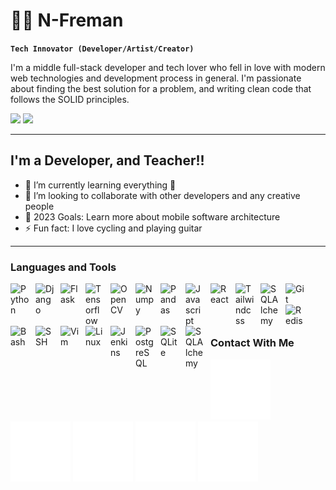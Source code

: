 # 🚴‍♂️ N-Freman

**`Tech Innovator (Developer/Artist/Creator)`**

I'm a middle full-stack developer and tech lover who fell in love with
modern web technologies and development process in general. I'm passionate
about finding the best solution for a problem, and writing clean code
that follows the SOLID principles.

<p align="left">
    <img src="https://custom-icon-badges.demolab.com/github/followers/n-freman?style=for-the-badge">
    <img src="https://custom-icon-badges.demolab.com/twitter/url?logo=twitter&url=https%3A%2F%2Ftwitter.com%2Fsilence79505068&style=for-the-badge&">
</p>

---

## I'm a Developer, and Teacher!!

- 🌱 I’m currently learning everything 🤣
- 👯 I’m looking to collaborate with other developers and any creative people
- 🥅 2023 Goals: Learn more about mobile software architecture
- ⚡ Fun fact: I love cycling and playing guitar

---

### Languages and Tools

<p align="left" style="padding-bottom:15px;">
    <img align="left" alt="Python" width="30" style="padding-right:10px;" src="https://cdn.jsdelivr.net/gh/devicons/devicon/icons/python/python-original.svg" />
    <img align="left" alt="Django" width="30" style="padding-right:10px;" src="https://cdn.jsdelivr.net/gh/devicons/devicon/icons/django/django-plain.svg" />
    <img align="left" alt="Flask" width="30" style="margin-right:10px;background-color:white;" src="https://cdn.jsdelivr.net/gh/devicons/devicon/icons/flask/flask-original.svg" />
    <img align="left" alt="Tensorflow" width="30" style="padding-right:10px;" src="https://cdn.jsdelivr.net/gh/devicons/devicon/icons/tensorflow/tensorflow-original.svg" />
    <img align="left" alt="OpenCV" width="30" style="padding-right:10px;" src="https://cdn.jsdelivr.net/gh/devicons/devicon/icons/opencv/opencv-original.svg" />
    <img align="left" alt="Numpy" width="30" style="padding-right:10px;" src="https://cdn.jsdelivr.net/gh/devicons/devicon/icons/numpy/numpy-original.svg" />
    <img align="left" alt="Pandas" width="30" style="padding-right:10px;" src="https://cdn.jsdelivr.net/gh/devicons/devicon/icons/pandas/pandas-original.svg" />
    <img align="left" alt="Javascript" width="30" style="padding-right:10px;" src="https://cdn.jsdelivr.net/gh/devicons/devicon/icons/javascript/javascript-original.svg" />
    <img align="left" alt="React" width="30" style="padding-right:10px;" src="https://cdn.jsdelivr.net/gh/devicons/devicon/icons/react/react-original.svg" />
    <img align="left" alt="Tailwindcss" width="30" style="padding-right:10px;" src="https://cdn.jsdelivr.net/gh/devicons/devicon/icons/tailwindcss/tailwindcss-plain.svg" />
    <img align="left" alt="SQLAlchemy" width="30" style="padding-right:10px;" src="https://cdn.jsdelivr.net/gh/devicons/devicon/icons/graphql/graphql-plain.svg" />
    <img align="left" alt="Git" width="30" style="padding-right:10px;" src="https://cdn.jsdelivr.net/gh/devicons/devicon/icons/git/git-original.svg" />
    <img align="left" alt="Redis" width="30" style="padding-right:10px;" src="https://cdn.jsdelivr.net/gh/devicons/devicon/icons/redis/redis-original.svg" />
    <img align="left" alt="Bash" width="30" style="padding-right:10px;" src="https://cdn.jsdelivr.net/gh/devicons/devicon/icons/bash/bash-plain.svg" />  
    <img align="left" alt="SSH" width="30" style="padding-right:10px;" src="https://cdn.jsdelivr.net/gh/devicons/devicon/icons/ssh/ssh-original.svg" />
    <img align="left" alt="Vim" width="30" style="padding-right:10px;" src="https://cdn.jsdelivr.net/gh/devicons/devicon/icons/vim/vim-original.svg" />
    <img align="left" alt="Linux" width="30" style="padding-right:10px;" src="https://cdn.jsdelivr.net/gh/devicons/devicon/icons/linux/linux-original.svg" />
    <img align="left" alt="Jenkins" width="30" style="padding-right:10px;" src="https://cdn.jsdelivr.net/gh/devicons/devicon/icons/jenkins/jenkins-plain.svg" />
    <img align="left" alt="PostgreSQL" width="30" style="padding-right:10px;" src="https://cdn.jsdelivr.net/gh/devicons/devicon/icons/postgresql/postgresql-plain.svg" />
    <img align="left" alt="SQLite" width="30" style="padding-right:10px;" src="https://cdn.jsdelivr.net/gh/devicons/devicon/icons/sqlite/sqlite-original.svg" />
    <img align="left" alt="SQLAlchemy" width="30" style="padding-right:10px;" src="https://cdn.jsdelivr.net/gh/devicons/devicon/icons/sqlalchemy/sqlalchemy-original.svg" />
</p>  

<br> 

#
  
### Contact With Me

[<img src="./img/telegram-app.svg"/>](https://t.me/ghetto_meloman)
[<img src="./img/linkedin.svg"/>](https://t.me/ghetto_meloman)
[<img src="./img/twitter.svg"/>](https://twitter.com/Silence79505068)
[<img src="./img/github.svg"/>](https://github.com/n-freman)
[<img src="./img/stack-overflow.svg"/>](https://stackoverflow.com/users/16886198/kayaba-akihiko)

